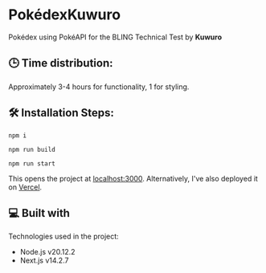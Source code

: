 <h1 id="title">PokédexKuwuro</h1>

<p id="description">Pokédex using PokéAPI for the BLING Technical Test by <strong>Kuwuro</strong></p>

<h2>🕒 Time distribution:</h2>

<p>Approximately 3-4 hours for functionality, 1 for styling.</p>

<h2>🛠️ Installation Steps:</h2>

```
npm i
```

```
npm run build
```

```
npm run start
```

<p>This opens the project at <a href="http://localhost:3000" target="_blank">localhost:3000</a>. Alternatively, I've also deployed it on <a href="https://blingtestkuwuro.vercel.app" target="_blank">Vercel</a>.</p>
  
<h2>💻 Built with</h2>

Technologies used in the project:

- Node.js v20.12.2
- Next.js v14.2.7
